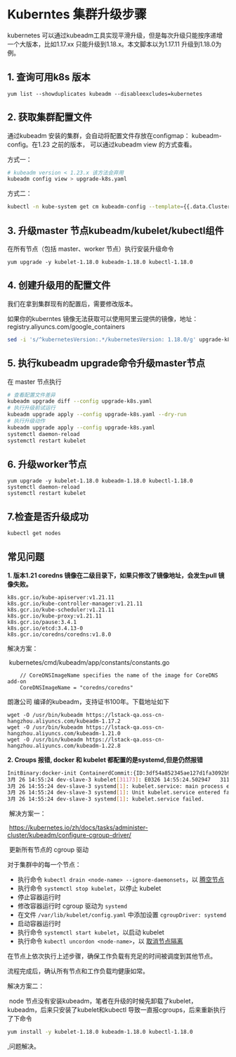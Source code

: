 # Kuberntes 集群升级步骤



kubernetes 可以通过kubeadm工具实现平滑升级，但是每次升级只能按序递增一个大版本，比如1.17.xx 只能升级到1.18.x。本文脚本以为1.17.11 升级到1.18.0为例。



## 1. 查询可用k8s 版本

```
yum list --showduplicates kubeadm --disableexcludes=kubernetes
```



## 2. 获取集群配置文件

通过kubeadm 安装的集群，会自动将配置文件存放在configmap： kubeadm-config。在1.23 之前的版本， 可以通过kubeadm view 的方式查看。

方式一：

```bash
# kubeadm version < 1.23.x 该方法会弃用
kubeadm config view > upgrade-k8s.yaml
```



方式二：

```bash
kubectl -n kube-system get cm kubeadm-config --template={{.data.ClusterConfiguration}} > upgrade-k8s.yaml
```



## 3. 升级master 节点kubeadm/kubelet/kubectl组件

在所有节点（包括 master、worker 节点）执行安装升级命令

```
yum upgrade -y kubelet-1.18.0 kubeadm-1.18.0 kubectl-1.18.0 
```





## 4. 创建升级用的配置文件

我们在拿到集群现有的配置后，需要修改版本。

如果你的kuberntes 镜像无法获取可以使用阿里云提供的镜像，地址：registry.aliyuncs.com/google_containers

```bash
sed -i 's/^kubernetesVersion:.*/kubernetesVersion: 1.18.0/g' upgrade-k8s.yaml
```



## 5. 执行kubeadm upgrade命令升级master节点

在 master 节点执行

```bash
# 查看配置文件差异 
kubeadm upgrade diff --config upgrade-k8s.yaml      
# 执行升级前试运行 
kubeadm upgrade apply --config upgrade-k8s.yaml --dry-run      
# 执行升级动作 
kubeadm upgrade apply --config upgrade-k8s.yaml
systemctl daemon-reload 
systemctl restart kubelet
```





## 6. 升级worker节点

```
yum upgrade -y kubelet-1.18.0 kubeadm-1.18.0 kubectl-1.18.0 
systemctl daemon-reload 
systemctl restart kubelet
```



## 7.检查是否升级成功

```bash
kubectl get nodes
```



## 常见问题

**1. 版本1.21 coredns 镜像在二级目录下，如果只修改了镜像地址，会发生pull 镜像失败。**

```
k8s.gcr.io/kube-apiserver:v1.21.11
k8s.gcr.io/kube-controller-manager:v1.21.11
k8s.gcr.io/kube-scheduler:v1.21.11
k8s.gcr.io/kube-proxy:v1.21.11
k8s.gcr.io/pause:3.4.1
k8s.gcr.io/etcd:3.4.13-0
k8s.gcr.io/coredns/coredns:v1.8.0
```



解决方案：

​	kubernetes/cmd/kubeadm/app/constants/constants.go

```
	// CoreDNSImageName specifies the name of the image for CoreDNS add-on
	CoreDNSImageName = "coredns/coredns"
```



朗澈公司 编译的kubeadm，支持证书100年。下载地址如下

```
wget -O /usr/bin/kubeadm https://lstack-qa.oss-cn-hangzhou.aliyuncs.com/kubeadm-1.17.2
wget -O /usr/bin/kubeadm https://lstack-qa.oss-cn-hangzhou.aliyuncs.com/kubeadm-1.21.0
wget -O /usr/bin/kubeadm https://lstack-qa.oss-cn-hangzhou.aliyuncs.com/kubeadm-1.22.8
```



**2. Croups 报错, docker 和 kubelet 都配置的是systemd,但是仍然报错**

```bash
InitBinary:docker-init ContainerdCommit:{ID:3df54a852345ae127d1fa3092b95168e4a88e2f8 Expected:3df54a852345ae127d1fa3092b95168e4a88e2f8} RuncCommit:{ID:v1.0.3-0-gf46b6ba Expected:v1.0.3-0-gf46b6ba} InitCommit:{ID:fec3683 Expected:fec3683} SecurityOptions:[name=seccomp,profile=default] ProductLicense: DefaultAddressPools:[] Warnings:[]}
3月 26 14:55:24 dev-slave-3 kubelet[31173]: E0326 14:55:24.502947   31173 server.go:294] "Failed to run kubelet" err="failed to run Kubelet: misconfiguration: kubelet cgroup driver: \"cgroupfs\" is different from docker cgroup driver: \"systemd\""
3月 26 14:55:24 dev-slave-3 systemd[1]: kubelet.service: main process exited, code=exited, status=1/FAILURE
3月 26 14:55:24 dev-slave-3 systemd[1]: Unit kubelet.service entered failed state.
3月 26 14:55:24 dev-slave-3 systemd[1]: kubelet.service failed.
```



​	解决方案一：

​    https://kubernetes.io/zh/docs/tasks/administer-cluster/kubeadm/configure-cgroup-driver/

​	更新所有节点的 cgroup 驱动

对于集群中的每一个节点：

- 执行命令 `kubectl drain <node-name> --ignore-daemonsets`，以 [腾空节点](https://kubernetes.io/zh/docs/tasks/administer-cluster/safely-drain-node)
- 执行命令 `systemctl stop kubelet`，以停止 kubelet
- 停止容器运行时
- 修改容器运行时 cgroup 驱动为 `systemd`
- 在文件 `/var/lib/kubelet/config.yaml` 中添加设置 `cgroupDriver: systemd`
- 启动容器运行时
- 执行命令 `systemctl start kubelet`，以启动 kubelet
- 执行命令 `kubectl uncordon <node-name>`，以 [取消节点隔离](https://kubernetes.io/zh/docs/tasks/administer-cluster/safely-drain-node)

在节点上依次执行上述步骤，确保工作负载有充足的时间被调度到其他节点。

流程完成后，确认所有节点和工作负载均健康如常。

 

   解决方案二：

​	node 节点没有安装kubeadm，笔者在升级的时候先卸载了kubelet，kubeadm，后来只安装了kubelet和kubectl 导致一直报cgroups，后来重新执行了下命令

```bash
yum install -y kubelet-1.18.0 kubeadm-1.18.0 kubectl-1.18.0
```

 ,问题解决。









